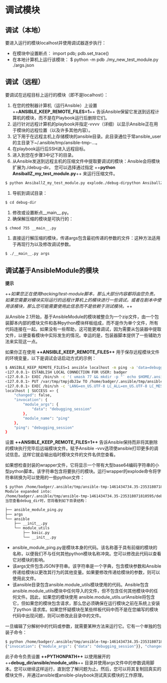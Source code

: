 # 调试模块
## 调试（本地）
要进入运行的模块localhost并使用调试器逐步执行：

- 在模块中设置断点： import pdb; pdb.set_trace()
- 在本地计算机上运行该模块： $ python -m pdb ./my_new_test_module.py ./args.json
## 调试（远程）
要调试在远程目标上运行的模块（即不是localhost）：

1. 在您的控制器计算机（运行Ansible）上设置 ++**ANSIBLE_KEEP_REMOTE_FILES=1**++ 告诉Ansible保留它发送到远程计算机的模块，而不是在Playbook运行后删除它们。
1. 运行针对远程计算机的playbook并指定-vvvv（详细）以显示Ansible正在用于模块的远程位置（以及许多其他内容）。
1. 记下用于在远程主机上存储模块的ansible目录。此目录通位于常ansible_user的主目录下~/.ansible/tmp/ansible-tmp-...。
1. 在playbook运行后SSH进入远程目标。
1. 进入到您在步骤3中记下的目录。
1. 从Ansible发送到远程主机的压缩文件中提取要调试的模块：Ansible会将模块扩展为./debug-dir。 您可以选择通过指定 ++**python AnsiballZ_my_test_module.py**++ 来运行压缩文件。
```bash
$ python AnsiballZ_my_test_module.py explode./debug-dirpython AnsiballZ_my_test_module.py
```

1. 导航到调试目录：
```bash
$ cd debug-dir
```

1. 修改或设置断点__main__.py。
1. 确保解压缩的模块是可执行的：
```bash
$ chmod 755 __main__.py
```

1. 直接运行解压缩的模块，传递args包含最初传递的参数的文件：这种方法适用于再现行为以及修改调试参数。
```bash
$ ./__main__.py args
```

## 调试基于AnsibleModule的模块
**提示**

++*如果您正在使用hacking/test-module脚本，那么大部分内容都将由您负责。如果您需要对模块实际运行的远程计算机上的模块进行一些调试，或者在剧本中使用该模块，那么您可能需要使用此信息而不是依赖于测试模块。*++

从Ansible 2.1开始，基于AnsibleModule的模块被整合为一个zip文件，由一个包装脚本内部的模块文件和各种python模块样板组成，而不是作为单个文件，所有代码连接在一起。如果没有一些帮助，这可能更难调试，因为需要从包装器中提取文件，以便查看模块中实际发生的情况。幸运的是，包装器脚本提供了一些辅助方法来实现这一点。

如果你正在使用 **++ANSIBLE_KEEP_REMOTE_FILES++** 用于保存远程模块文件的环境变量，以下是调试会话启动方式的示例：


```bash
$ ANSIBLE_KEEP_REMOTE_FILES=1 ansible localhost -m ping -a 'data=debugging_session' -vvv
<127.0.0.1> ESTABLISH LOCAL CONNECTION FOR USER: badger
<127.0.0.1> EXEC /bin/sh -c '( umask 77 && mkdir -p "` echo $HOME/.ansible/tmp/ansible-tmp-1461434734.35-235318071810595 `" && echo "` echo $HOME/.ansible/tmp/ansible-tmp-1461434734.35-235318071810595 `" )'
<127.0.0.1> PUT /var/tmp/tmpjdbJ1w TO /home/badger/.ansible/tmp/ansible-tmp-1461434734.35-235318071810595/ping
<127.0.0.1> EXEC /bin/sh -c 'LANG=en_US.UTF-8 LC_ALL=en_US.UTF-8 LC_MESSAGES=en_US.UTF-8 /usr/bin/python /home/badger/.ansible/tmp/ansible-tmp-1461434734.35-235318071810595/ping'
localhost | SUCCESS => {
    "changed": false,
    "invocation": {
        "module_args": {
            "data": "debugging_session"
        },
        "module_name": "ping"
    },
    "ping": "debugging_session"
}
```

设置 **++ANSIBLE_KEEP_REMOTE_FILES=1++** 告诉Ansible保持而非将其删除的模块执行完毕后远端模块文件。赋予Ansible -vvv选项使ansible打印更多的调试信息。这样它就会输出临时模块文件的文件名供您查看。

如果想检查封装的wrapper文件，它将显示一个带有大型base64编码字符串的小型python脚本。该字符串包含将要执行的模块。运行wrapper的explode命令将字符串转换为可以使用的一些python文件：


```bash
$ python /home/badger/.ansible/tmp/ansible-tmp-1461434734.35-235318071810595/ping explode
Module expanded into:
/home/badger/.ansible/tmp/ansible-tmp-1461434734.35-235318071810595/debug_dir
当您查看debug_dir时，您将看到如下目录结构：

├── ansible_module_ping.py
├── args
└── ansible
    ├── __init__.py
    └── module_utils
        ├── basic.py
        └── __init__.py
```

- ansible_module_ping.py是模块本身的代码。该名称基于具有前缀的模块的名称，以便我们不与任何其他python模块名称冲突。您可以修改此代码以查看它对模块的影响。
- 该args文件包含JSON字符串。该字符串是一个字典，包含模块参数和Ansible传递给模块以更改其行为的其他变量。如果要修改传递给模块的参数，则可以使用此文件。
- 该ansible目录包含ansible.module_utils模块使用的代码。Ansible包含ansible.module_utils模块中任何导入的文件，但不包含任何其他模块中的任何文件。因此，如果您的模块使用 ansible.module_utils.urlAnsible将包含它，但如果您的模块包含请求，那么您必须确保在运行模块之前在系统上安装了python 请求库。如果您怀疑模块在某些样板代码中而不是在您编写的模块代码中出现问题，则可以修改此目录中的文件。


一旦编辑了分解树中的代码或参数，就需要某种方法来运行它。它有一个单独的包装子命令：

```bash
$ python /home/badger/.ansible/tmp/ansible-tmp-1461434734.35-235318071810595/ping execute
{"invocation": {"module_args": {"data": "debugging_session"}}, "changed": false, "ping": "debugging_session"}
```

此子命令负责设置 **++PYTHONPATH++** 以使用展开的 ++**debug_dir/ansible/module_utils**++ 目录并使用args文件中的参数调用脚本。您可以继续这样运行，直到您了解问题为止。然后，您可以将其复制回真实的模块文件，并通过ansible或ansible-playbook测试真实模块的工作原理。
